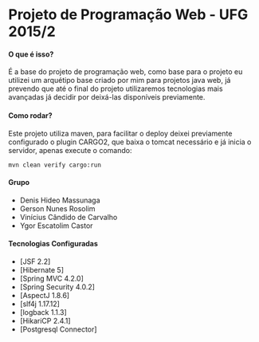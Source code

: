 Projeto de Programação Web - UFG 2015/2
========

#### O que é isso?

É a base do projeto de programação web, como base para o projeto eu utilizei um arquétipo base criado por mim
para projetos java web, já prevendo que até o final do projeto utilizaremos tecnologias mais avançadas já decidir por deixá-las
disponíveis previamente.

#### Como rodar?

Este projeto utiliza maven, para facilitar o deploy deixei previamente configurado o plugin CARGO2, que baixa o tomcat necessário e já
inicia o servidor, apenas execute o comando:

    mvn clean verify cargo:run


#### Grupo
* Denis Hideo Massunaga
* Gerson Nunes Rosolim
* Vinícius Cândido de Carvalho
* Ygor Escatolim Castor

#### Tecnologias Configuradas

* [JSF 2.2]
* [Hibernate 5]
* [Spring MVC 4.2.0]
* [Spring Security 4.0.2]
* [AspectJ 1.8.6]
* [slf4j 1.17.12]
* [logback 1.1.3]
* [HikariCP 2.4.1]
* [Postgresql Connector]

